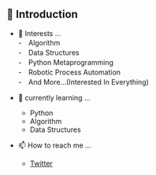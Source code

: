 ## 👋 Introduction  
  
- 👀 Interests ...  
  -　Algorithm  
  -　Data Structures  
  -　Python Metaprogramming  
  -　Robotic Process Automation  
  -　And More...(Interested In Everything)  

- 🌱 currently learning ...  
  - Python  
  - Algorithm  
  - Data Structures   

- 📫 How to reach me ...  
  - [Twitter](https://twitter.com/valusun)  

